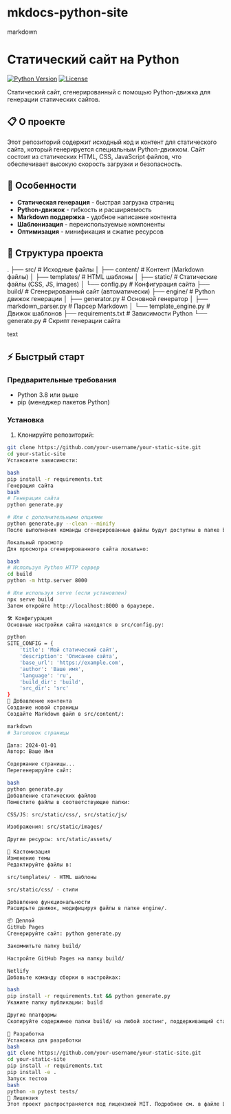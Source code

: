 # mkdocs-python-site

markdown
# Статический сайт на Python

[![Python Version](https://img.shields.io/badge/python-3.8+-blue.svg)](https://www.python.org/downloads/)
[![License](https://img.shields.io/badge/license-MIT-green.svg)](LICENSE)

Статический сайт, сгенерированный с помощью Python-движка для генерации статических сайтов.

## 📋 О проекте

Этот репозиторий содержит исходный код и контент для статического сайта, который генерируется специальным Python-движком. Сайт состоит из статических HTML, CSS, JavaScript файлов, что обеспечивает высокую скорость загрузки и безопасность.

## 🚀 Особенности

- **Статическая генерация** - быстрая загрузка страниц
- **Python-движок** - гибкость и расширяемость
- **Markdown поддержка** - удобное написание контента
- **Шаблонизация** - переиспользуемые компоненты
- **Оптимизация** - минификация и сжатие ресурсов

## 📁 Структура проекта
.
├── src/ # Исходные файлы
│ ├── content/ # Контент (Markdown файлы)
│ ├── templates/ # HTML шаблоны
│ ├── static/ # Статические файлы (CSS, JS, images)
│ └── config.py # Конфигурация сайта
├── build/ # Сгенерированный сайт (автоматически)
├── engine/ # Python движок генерации
│ ├── generator.py # Основной генератор
│ ├── markdown_parser.py # Парсер Markdown
│ └── template_engine.py # Движок шаблонов
├── requirements.txt # Зависимости Python
└── generate.py # Скрипт генерации сайта

text

## ⚡ Быстрый старт

### Предварительные требования

- Python 3.8 или выше
- pip (менеджер пакетов Python)

### Установка

1. Клонируйте репозиторий:
```bash
git clone https://github.com/your-username/your-static-site.git
cd your-static-site
Установите зависимости:

bash
pip install -r requirements.txt
Генерация сайта
bash
# Генерация сайта
python generate.py

# Или с дополнительными опциями
python generate.py --clean --minify
После выполнения команды сгенерированные файлы будут доступны в папке build/.

Локальный просмотр
Для просмотра сгенерированного сайта локально:

bash
# Используя Python HTTP сервер
cd build
python -m http.server 8000

# Или используя serve (если установлен)
npx serve build
Затем откройте http://localhost:8000 в браузере.

🛠 Конфигурация
Основные настройки сайта находятся в src/config.py:

python
SITE_CONFIG = {
    'title': 'Мой статический сайт',
    'description': 'Описание сайта',
    'base_url': 'https://example.com',
    'author': 'Ваше имя',
    'language': 'ru',
    'build_dir': 'build',
    'src_dir': 'src'
}
📝 Добавление контента
Создание новой страницы
Создайте Markdown файл в src/content/:

markdown
# Заголовок страницы

Дата: 2024-01-01
Автор: Ваше Имя

Содержание страницы...
Перегенерируйте сайт:

bash
python generate.py
Добавление статических файлов
Поместите файлы в соответствующие папки:

CSS/JS: src/static/css/, src/static/js/

Изображения: src/static/images/

Другие ресурсы: src/static/assets/

🎨 Кастомизация
Изменение темы
Редактируйте файлы в:

src/templates/ - HTML шаблоны

src/static/css/ - стили

Добавление функциональности
Расширьте движок, модифицируя файлы в папке engine/.

📦 Деплой
GitHub Pages
Сгенерируйте сайт: python generate.py

Закоммитьте папку build/

Настройте GitHub Pages на папку build/

Netlify
Добавьте команду сборки в настройках:

bash
pip install -r requirements.txt && python generate.py
Укажите папку публикации: build

Другие платформы
Скопируйте содержимое папки build/ на любой хостинг, поддерживающий статические файлы.

🤝 Разработка
Установка для разработки
bash
git clone https://github.com/your-username/your-static-site.git
cd your-static-site
pip install -r requirements.txt
pip install -e .
Запуск тестов
bash
python -m pytest tests/
📄 Лицензия
Этот проект распространяется под лицензией MIT. Подробнее см. в файле LICENSE.

